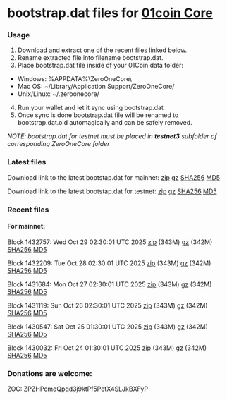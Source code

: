 # bootstrap.dat files for [01coin Core](https://01coin.io)

### Usage

1. Download and extract one of the recent files linked below.
2. Rename extracted file into filename bootstrap.dat.
3. Place bootstrap.dat file inside of your 01Coin data folder:
 - Windows: %APPDATA%\ZeroOneCore\
 - Mac OS: ~/Library/Application Support/ZeroOneCore/
 - Unix/Linux: ~/.zeroonecore/
4. Run your wallet and let it sync using bootstrap.dat
5. Once sync is done bootstrap.dat file will be renamed to bootstrap.dat.old automagically and can be safely removed.

_NOTE: bootstrap.dat for testnet must be placed in **testnet3** subfolder of corresponding ZeroOneCore folder_

### Latest files
Download link to the latest bootstap.dat for mainnet: [zip](https://files.01coin.io/mainnet/bootstrap.dat.zip) [gz](https://files.01coin.io/mainnet/bootstrap.dat.tar.gz) [SHA256](https://files.01coin.io/mainnet/sha256.txt) [MD5](https://files.01coin.io/mainnet/md5.txt)

Download link to the latest bootstap.dat for testnet: [zip](https://files.01coin.io/testnet/bootstrap.dat.zip) [gz](https://files.01coin.io/testnet/bootstrap.dat.tar.gz) [SHA256](https://files.01coin.io/testnet/sha256.txt) [MD5](https://files.01coin.io/testnet/md5.txt)

### Recent files

#### For mainnet:

Block 1432757: Wed Oct 29 02:30:01 UTC 2025 [zip](https://files.01coin.io/mainnet/2025-10-29/bootstrap.dat.zip) (343M) [gz](https://files.01coin.io/mainnet/2025-10-29/bootstrap.dat.tar.gz) (342M) [SHA256](https://files.01coin.io/mainnet/2025-10-29/sha256.txt) [MD5](https://files.01coin.io/mainnet/2025-10-29/md5.txt)

Block 1432209: Tue Oct 28 02:30:01 UTC 2025 [zip](https://files.01coin.io/mainnet/2025-10-28/bootstrap.dat.zip) (343M) [gz](https://files.01coin.io/mainnet/2025-10-28/bootstrap.dat.tar.gz) (342M) [SHA256](https://files.01coin.io/mainnet/2025-10-28/sha256.txt) [MD5](https://files.01coin.io/mainnet/2025-10-28/md5.txt)

Block 1431684: Mon Oct 27 02:30:01 UTC 2025 [zip](https://files.01coin.io/mainnet/2025-10-27/bootstrap.dat.zip) (343M) [gz](https://files.01coin.io/mainnet/2025-10-27/bootstrap.dat.tar.gz) (342M) [SHA256](https://files.01coin.io/mainnet/2025-10-27/sha256.txt) [MD5](https://files.01coin.io/mainnet/2025-10-27/md5.txt)

Block 1431119: Sun Oct 26 02:30:01 UTC 2025 [zip](https://files.01coin.io/mainnet/2025-10-26/bootstrap.dat.zip) (343M) [gz](https://files.01coin.io/mainnet/2025-10-26/bootstrap.dat.tar.gz) (342M) [SHA256](https://files.01coin.io/mainnet/2025-10-26/sha256.txt) [MD5](https://files.01coin.io/mainnet/2025-10-26/md5.txt)

Block 1430547: Sat Oct 25 01:30:01 UTC 2025 [zip](https://files.01coin.io/mainnet/2025-10-25/bootstrap.dat.zip) (343M) [gz](https://files.01coin.io/mainnet/2025-10-25/bootstrap.dat.tar.gz) (342M) [SHA256](https://files.01coin.io/mainnet/2025-10-25/sha256.txt) [MD5](https://files.01coin.io/mainnet/2025-10-25/md5.txt)

Block 1430032: Fri Oct 24 01:30:01 UTC 2025 [zip](https://files.01coin.io/mainnet/2025-10-24/bootstrap.dat.zip) (343M) [gz](https://files.01coin.io/mainnet/2025-10-24/bootstrap.dat.tar.gz) (342M) [SHA256](https://files.01coin.io/mainnet/2025-10-24/sha256.txt) [MD5](https://files.01coin.io/mainnet/2025-10-24/md5.txt)


### Donations are welcome:

ZOC: ZPZHPcmoQpqd3j9ktPf5PetX4SLJkBXFyP
